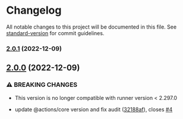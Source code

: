# Changelog

All notable changes to this project will be documented in this file. See [standard-version](https://github.com/conventional-changelog/standard-version) for commit guidelines.

### [2.0.1](https://github.com/BinPar/read-conventional-commit-changelog/compare/v2.0.0...v2.0.1) (2022-12-09)

## [2.0.0](https://github.com/BinPar/read-conventional-commit-changelog/compare/v1.1.0...v2.0.0) (2022-12-09)


### ⚠ BREAKING CHANGES

* This version is no longer compatible with runner version < 2.297.0

* update @actions/core version and fix audit ([32188af](https://github.com/BinPar/read-conventional-commit-changelog/commit/32188afe9b7659ff4c1943b0944adac6973c094e)), closes [#4](https://github.com/BinPar/read-conventional-commit-changelog/issues/4)
